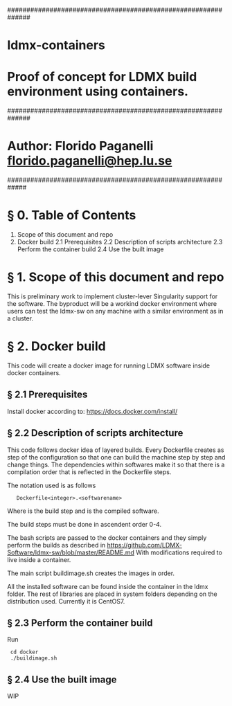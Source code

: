 ##############################################################
# ldmx-containers
# Proof of concept for LDMX build environment using containers.
##############################################################
# Author: Florido Paganelli florido.paganelli@hep.lu.se
#############################################################

# § 0. Table of Contents

  1. Scope of this document and repo
  2. Docker build
  2.1 Prerequisites
  2.2 Description of scripts architecture
  2.3 Perform the container build
  2.4 Use the built image

# § 1. Scope of this document and repo

This is preliminary work to implement cluster-lever Singularity support for the software.
The byproduct will be a workind docker environment where users can test
the ldmx-sw on any machine with a similar environment as in a cluster.

# § 2. Docker build

This code will create a docker image for running LDMX software inside docker containers.

## § 2.1 Prerequisites

Install docker according to:
  <https://docs.docker.com/install/>

## § 2.2 Description of scripts architecture

This code follows docker idea of layered builds. Every Dockerfile creates 
as step of the configuration so that one can build the machine step by step 
and change things. The dependencies within softwares make it so that there is a
compilation order that is reflected in the Dockerfile steps.

The notation used is as follows
```
   Dockerfile<integer>.<softwarename>
```

Where <integer> is the build step and <softwarename> is the compiled software.

The build steps must be done in ascendent order 0-4.

The bash scripts are passed to the docker containers and they simply perform 
the builds as described in 
   <https://github.com/LDMX-Software/ldmx-sw/blob/master/README.md> 
With modifications required to live inside a container.

The main script buildimage.sh creates the images in order.

All the installed software can be found inside the container in the ldmx folder.
The rest of libraries are placed in system folders depending on the distribution
used. Currently it is CentOS7.

## § 2.3 Perform the container build

Run 

```shell
 cd docker
 ./buildimage.sh
```

## § 2.4 Use the built image

WIP
